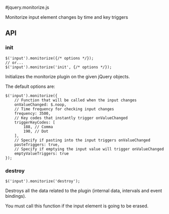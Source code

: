 #jquery.monitorize.js

Monitorize input element changes by time and key triggers

## API

### init

```
$('input').monitorize({/* options */});
// or...
$('input').monitorize('init', {/* options */});
```

Initializes the monitorize plugin on the given jQuery objects.

The default options are:

```
$('input').monitorize({
	// Function that will be called when the input changes
    onValueChanged: $.noop,
	// Time frequency for checking input changes
	frequency: 3500,
    // Key codes that instantly trigger onValueChanged
    triggerKeyCodes: [
        188, // Comma
        190, // Dot
    ],
    // Specify if pasting into the input triggers onValueChanged
    pasteTriggers: true,
    // Specify if emptying the input value will trigger onValueChanged
    emptyValueTriggers: true
});
```

### destroy

```
$('input').monitorize('destroy');
```

Destroys all the data related to the plugin (internal data, intervals and event bindings).

You must call this function if the input element is going to be erased.
